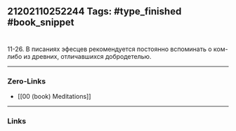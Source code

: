 21202110252244
Tags: #type_finished #book_snippet 
---
# 

 11-26. В писаниях эфесцев рекомендуется постоянно вспоминать о ком-либо из древних, отличавшихся добродетелью. 

---
### Zero-Links
 - [[00 (book) Meditations]]
---
### Links
